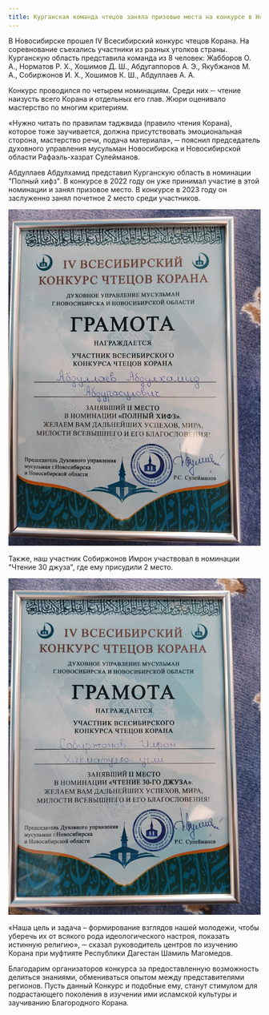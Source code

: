 ```yaml
---
title: Курганская команда чтецов заняла призовые места на конкурсе в Новосибирске
---
```


В Новосибирске прошел IV Всесибирский конкурс чтецов Корана. На соревнование съехались участники из разных уголков страны. 
Курганскую область представила команда из 8 человек: Жабборов О. А., Норматов Р. Х., Хошимов Д. Ш., Абдугаппоров А. Э., Якубжанов М. А., Собиржонов И. Х., 
Хошимов К. Ш., Абдуллаев А. А.

Конкурс проводился по четырем номинациям. Среди них ─ чтение наизусть всего Корана и отдельных его глав. Жюри оценивало мастерство по многим критериям.

«Нужно читать по правилам таджвида (правило чтения Корана), которое тоже заучивается, должна присутствовать эмоциональная сторона, 
мастерство речи, подача материала», ─ пояснил председатель духовного управления мусульман Новосибирска и Новосибирской области Рафаэль-хазрат Сулейманов.

Абдуллаев Абдулхамид представил Курганскую область в номинации "Полный хифз". В конкурсе в 2022 году он уже принимал участие в этой номинации и занял призовое место.
В конкурсе в 2023 году он заслуженно занял почетное 2 место среди участников.

![Хифз](./Абдуллаев.jpg)

Также, наш участник Собиржонов Имрон участвовал в номинации "Чтение 30 джуза", где ему присудили 2 место.

![Хифз](./Собиржонов.jpg)

«Наша цель и задача – формирование взглядов нашей молодежи, чтобы уберечь их от всякого рода идеологического настроя, показать истинную религию», ─ 
сказал руководитель центров по изучению Корана при муфтияте Республики Дагестан Шамиль Магомедов.

Благодарим организаторов конкурса за предоставленную возможность делиться знаниями, обмениваться опытом между представителями регионов.
Пусть данный Конкурс и подобные ему, станут стимулом для подрастающего поколения в изучении ими исламской культуры и заучиванию Благородного Корана.
